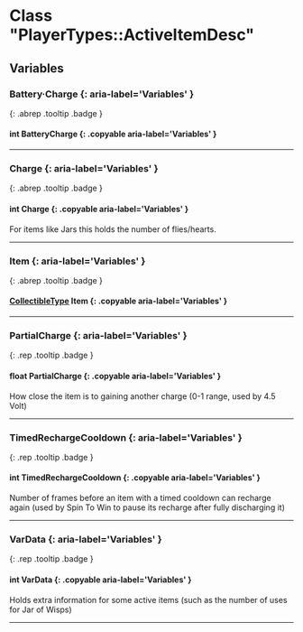 # Class "PlayerTypes::ActiveItemDesc"
## Variables
### Battery·Charge {: aria-label='Variables' }
[ ](#){: .abrep .tooltip .badge }
#### int BatteryCharge  {: .copyable aria-label='Variables' }

___ 
### Charge {: aria-label='Variables' }
[ ](#){: .abrep .tooltip .badge }
#### int Charge  {: .copyable aria-label='Variables' }
For items like Jars this holds the number of flies/hearts. 
___ 
### Item {: aria-label='Variables' }
[ ](#){: .abrep .tooltip .badge }
#### [CollectibleType](enums/CollectibleType.md) Item {: .copyable aria-label='Variables' }

___ 
### PartialCharge {: aria-label='Variables' }
[ ](#){: .rep .tooltip .badge }
#### float PartialCharge {: .copyable aria-label='Variables' }
How close the item is to gaining another charge (0-1 range, used by 4.5 Volt)
___ 
### TimedRechargeCooldown {: aria-label='Variables' }
[ ](#){: .rep .tooltip .badge }
#### int TimedRechargeCooldown {: .copyable aria-label='Variables' }
Number of frames before an item with a timed cooldown can recharge again (used by Spin To Win to pause its recharge after fully discharging it)
___ 
### VarData {: aria-label='Variables' }
[ ](#){: .rep .tooltip .badge }
#### int VarData {: .copyable aria-label='Variables' }
Holds extra information for some active items (such as the number of uses for Jar of Wisps)
___ 
